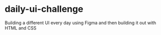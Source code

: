 # daily-ui-challenge
Building a different UI every day using Figma and then building it out with HTML and CSS
